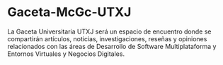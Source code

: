 # Gaceta-McGc-UTXJ
La Gaceta Universitaria UTXJ será un espacio de encuentro donde se compartirán artículos, noticias, investigaciones, reseñas y opiniones relacionados con las áreas de Desarrollo de Software Multiplataforma y Entornos Virtuales y Negocios Digitales.
